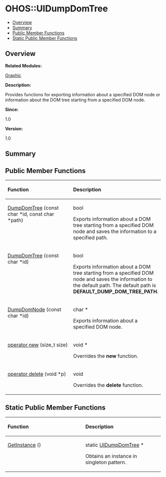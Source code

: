 # OHOS::UIDumpDomTree<a name="ZH-CN_TOPIC_0000001055518118"></a>

-   [Overview](#section1195032736165635)
-   [Summary](#section1107489991165635)
-   [Public Member Functions](#pub-methods)
-   [Static Public Member Functions](#pub-static-methods)

## **Overview**<a name="section1195032736165635"></a>

**Related Modules:**

[Graphic](Graphic.md)

**Description:**

Provides functions for exporting information about a specified DOM node or information about the DOM tree starting from a specified DOM node. 

**Since:**

1.0

**Version:**

1.0

## **Summary**<a name="section1107489991165635"></a>

## Public Member Functions<a name="pub-methods"></a>

<a name="table273380348165635"></a>
<table><thead align="left"><tr id="row1710505727165635"><th class="cellrowborder" valign="top" width="50%" id="mcps1.1.3.1.1"><p id="p1288380849165635"><a name="p1288380849165635"></a><a name="p1288380849165635"></a>Function</p>
</th>
<th class="cellrowborder" valign="top" width="50%" id="mcps1.1.3.1.2"><p id="p1439012825165635"><a name="p1439012825165635"></a><a name="p1439012825165635"></a>Description</p>
</th>
</tr>
</thead>
<tbody><tr id="row980657512165635"><td class="cellrowborder" valign="top" width="50%" headers="mcps1.1.3.1.1 "><p id="p872657293165635"><a name="p872657293165635"></a><a name="p872657293165635"></a><a href="Graphic.md#ga04fbff1f92851a2ac55c4575cbc132e9">DumpDomTree</a> (const char *id, const char *path)</p>
</td>
<td class="cellrowborder" valign="top" width="50%" headers="mcps1.1.3.1.2 "><p id="p869443478165635"><a name="p869443478165635"></a><a name="p869443478165635"></a>bool </p>
<p id="p572328608165635"><a name="p572328608165635"></a><a name="p572328608165635"></a>Exports information about a DOM tree starting from a specified DOM node and saves the information to a specified path. </p>
</td>
</tr>
<tr id="row1170912091165635"><td class="cellrowborder" valign="top" width="50%" headers="mcps1.1.3.1.1 "><p id="p1181394499165635"><a name="p1181394499165635"></a><a name="p1181394499165635"></a><a href="Graphic.md#ga25384e441719c58d5cfdc3c67f1e8625">DumpDomTree</a> (const char *id)</p>
</td>
<td class="cellrowborder" valign="top" width="50%" headers="mcps1.1.3.1.2 "><p id="p673811074165635"><a name="p673811074165635"></a><a name="p673811074165635"></a>bool </p>
<p id="p658046699165635"><a name="p658046699165635"></a><a name="p658046699165635"></a>Exports information about a DOM tree starting from a specified DOM node and saves the information to the default path. The default path is <strong id="b1180033932165635"><a name="b1180033932165635"></a><a name="b1180033932165635"></a>DEFAULT_DUMP_DOM_TREE_PATH</strong>. </p>
</td>
</tr>
<tr id="row232310251165635"><td class="cellrowborder" valign="top" width="50%" headers="mcps1.1.3.1.1 "><p id="p927260532165635"><a name="p927260532165635"></a><a name="p927260532165635"></a><a href="Graphic.md#ga812e123f85aa3ff687908e19d23fc54f">DumpDomNode</a> (const char *id)</p>
</td>
<td class="cellrowborder" valign="top" width="50%" headers="mcps1.1.3.1.2 "><p id="p865949444165635"><a name="p865949444165635"></a><a name="p865949444165635"></a>char * </p>
<p id="p1613830603165635"><a name="p1613830603165635"></a><a name="p1613830603165635"></a>Exports information about a specified DOM node. </p>
</td>
</tr>
<tr id="row394812125165635"><td class="cellrowborder" valign="top" width="50%" headers="mcps1.1.3.1.1 "><p id="p986716783165635"><a name="p986716783165635"></a><a name="p986716783165635"></a><a href="Graphic.md#ga4854963aa969ee20a6cd174a70f5cd23">operator new</a> (size_t size)</p>
</td>
<td class="cellrowborder" valign="top" width="50%" headers="mcps1.1.3.1.2 "><p id="p195698620165635"><a name="p195698620165635"></a><a name="p195698620165635"></a>void * </p>
<p id="p198249020165635"><a name="p198249020165635"></a><a name="p198249020165635"></a>Overrides the <strong id="b1958348960165635"><a name="b1958348960165635"></a><a name="b1958348960165635"></a>new</strong> function. </p>
</td>
</tr>
<tr id="row1889245362165635"><td class="cellrowborder" valign="top" width="50%" headers="mcps1.1.3.1.1 "><p id="p1524525580165635"><a name="p1524525580165635"></a><a name="p1524525580165635"></a><a href="Graphic.md#gadf1997a0f56ac2b220e7f0f8e8e0a6ef">operator delete</a> (void *p)</p>
</td>
<td class="cellrowborder" valign="top" width="50%" headers="mcps1.1.3.1.2 "><p id="p1916393525165635"><a name="p1916393525165635"></a><a name="p1916393525165635"></a>void </p>
<p id="p1525139886165635"><a name="p1525139886165635"></a><a name="p1525139886165635"></a>Overrides the <strong id="b159039784165635"><a name="b159039784165635"></a><a name="b159039784165635"></a>delete</strong> function. </p>
</td>
</tr>
</tbody>
</table>

## Static Public Member Functions<a name="pub-static-methods"></a>

<a name="table591930121165635"></a>
<table><thead align="left"><tr id="row928522283165635"><th class="cellrowborder" valign="top" width="50%" id="mcps1.1.3.1.1"><p id="p1329468419165635"><a name="p1329468419165635"></a><a name="p1329468419165635"></a>Function</p>
</th>
<th class="cellrowborder" valign="top" width="50%" id="mcps1.1.3.1.2"><p id="p2002468723165635"><a name="p2002468723165635"></a><a name="p2002468723165635"></a>Description</p>
</th>
</tr>
</thead>
<tbody><tr id="row1205851665165635"><td class="cellrowborder" valign="top" width="50%" headers="mcps1.1.3.1.1 "><p id="p1957312904165635"><a name="p1957312904165635"></a><a name="p1957312904165635"></a><a href="Graphic.md#ga9f1bc7dc04063baeb71a3d3106be2b51">GetInstance</a> ()</p>
</td>
<td class="cellrowborder" valign="top" width="50%" headers="mcps1.1.3.1.2 "><p id="p1292255558165635"><a name="p1292255558165635"></a><a name="p1292255558165635"></a>static <a href="OHOS-UIDumpDomTree.md">UIDumpDomTree</a> * </p>
<p id="p222701120165635"><a name="p222701120165635"></a><a name="p222701120165635"></a>Obtains an instance in singleton pattern. </p>
</td>
</tr>
</tbody>
</table>

